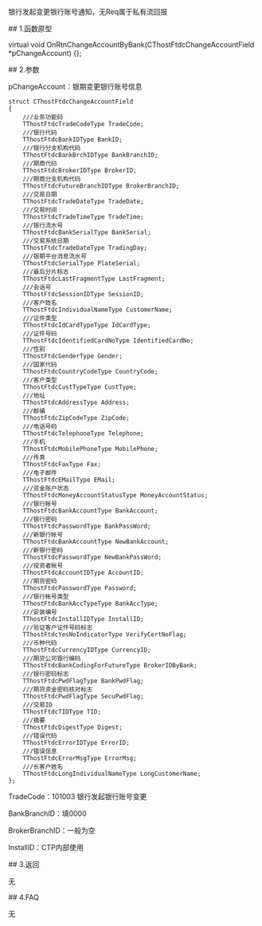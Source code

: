 <p>银行发起变更银行账号通知，无Req属于私有流回报</p>
<span class="anchor" id="a79f0c30-b03e-4ecd-98f7-7b8651234193"></span>
## 1.函数原型
<p>virtual void OnRtnChangeAccountByBank(CThostFtdcChangeAccountField *pChangeAccount) {};</p>
<span class="anchor" id="68d6e97c-b6b4-4d90-ba1b-1a9f14511329"></span>
## 2.参数
<p>pChangeAccount：银期变更银行账号信息</p>
<pre><code>struct CThostFtdcChangeAccountField
{
    ///业务功能码
    TThostFtdcTradeCodeType TradeCode;
    ///银行代码
    TThostFtdcBankIDType BankID;
    ///银行分支机构代码
    TThostFtdcBankBrchIDType BankBranchID;
    ///期商代码
    TThostFtdcBrokerIDType BrokerID;
    ///期商分支机构代码
    TThostFtdcFutureBranchIDType BrokerBranchID;
    ///交易日期
    TThostFtdcTradeDateType TradeDate;
    ///交易时间
    TThostFtdcTradeTimeType TradeTime;
    ///银行流水号
    TThostFtdcBankSerialType BankSerial;
    ///交易系统日期 
    TThostFtdcTradeDateType TradingDay;
    ///银期平台消息流水号
    TThostFtdcSerialType PlateSerial;
    ///最后分片标志
    TThostFtdcLastFragmentType LastFragment;
    ///会话号
    TThostFtdcSessionIDType SessionID;
    ///客户姓名
    TThostFtdcIndividualNameType CustomerName;
    ///证件类型
    TThostFtdcIdCardTypeType IdCardType;
    ///证件号码
    TThostFtdcIdentifiedCardNoType IdentifiedCardNo;
    ///性别
    TThostFtdcGenderType Gender;
    ///国家代码
    TThostFtdcCountryCodeType CountryCode;
    ///客户类型
    TThostFtdcCustTypeType CustType;
    ///地址
    TThostFtdcAddressType Address;
    ///邮编
    TThostFtdcZipCodeType ZipCode;
    ///电话号码
    TThostFtdcTelephoneType Telephone;
    ///手机
    TThostFtdcMobilePhoneType MobilePhone;
    ///传真
    TThostFtdcFaxType Fax;
    ///电子邮件
    TThostFtdcEMailType EMail;
    ///资金账户状态
    TThostFtdcMoneyAccountStatusType MoneyAccountStatus;
    ///银行帐号
    TThostFtdcBankAccountType BankAccount;
    ///银行密码
    TThostFtdcPasswordType BankPassWord;
    ///新银行帐号
    TThostFtdcBankAccountType NewBankAccount;
    ///新银行密码
    TThostFtdcPasswordType NewBankPassWord;
    ///投资者帐号
    TThostFtdcAccountIDType AccountID;
    ///期货密码
    TThostFtdcPasswordType Password;
    ///银行帐号类型
    TThostFtdcBankAccTypeType BankAccType;
    ///安装编号
    TThostFtdcInstallIDType InstallID;
    ///验证客户证件号码标志
    TThostFtdcYesNoIndicatorType VerifyCertNoFlag;
    ///币种代码
    TThostFtdcCurrencyIDType CurrencyID;
    ///期货公司银行编码
    TThostFtdcBankCodingForFutureType BrokerIDByBank;
    ///银行密码标志
    TThostFtdcPwdFlagType BankPwdFlag;
    ///期货资金密码核对标志
    TThostFtdcPwdFlagType SecuPwdFlag;
    ///交易ID
    TThostFtdcTIDType TID;
    ///摘要
    TThostFtdcDigestType Digest;
    ///错误代码
    TThostFtdcErrorIDType ErrorID;
    ///错误信息
    TThostFtdcErrorMsgType ErrorMsg;
    ///长客户姓名
    TThostFtdcLongIndividualNameType LongCustomerName;
};
</code></pre>
<p>TradeCode：101003 银行发起银行账号变更</p>
<p>BankBranchID：填0000</p>
<p>BrokerBranchID：一般为空</p>
<p>InstallID：CTP内部使用</p>
<span class="anchor" id="ca69a41a-864e-4cd9-82f4-5a12507686d2"></span>
## 3.返回
<p>无</p>
<span class="anchor" id="ba25f9ea-58e3-421d-a428-cef6817675e9"></span>
## 4.FAQ
<p>无</p>

